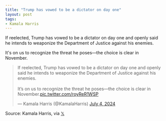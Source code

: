 ```yaml
---
title: "Trump has vowed to be a dictator on day one"
layout: post
tags:
- Kamala Harris
---
```


If reelected, Trump has vowed to be a dictator on day one and openly said he intends to weaponize the Department of Justice against his enemies.

It's on us to recognize the threat he poses—the choice is clear in November.

<blockquote class="twitter-tweet"><p lang="en" dir="ltr">If reelected, Trump has vowed to be a dictator on day one and openly said he intends to weaponize the Department of Justice against his enemies. <br><br>It’s on us to recognize the threat he poses—the choice is clear in November.<a href="https://t.co/royReR1WSP">pic.twitter.com/royReR1WSP</a></p>&mdash; Kamala Harris (@KamalaHarris) <a href="https://twitter.com/KamalaHarris/status/1808939086465433951?ref_src=twsrc%5Etfw">July 4, 2024</a></blockquote> <script async src="https://platform.twitter.com/widgets.js" charset="utf-8"></script>

Source: Kamala Harris, via [𝕏](https://x.com)
